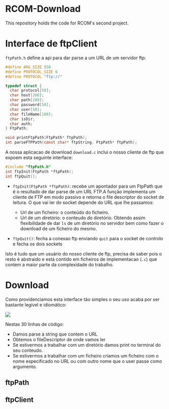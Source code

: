 # RCOM-Download
This repository holds the code for RCOM's second project.


# Interface de ftpClient

`ftpPath.h` define a api para dar parse a um URL de um servidor ftp:

```c
#define ARG_SIZE 550
#define PROTOCOL_SIZE 6
#define PROTOCOL "ftp://"

typedef struct {
  char protocol[50];
  char host[200];
  char path[200];
  char password[50];
  char user[50];
  char fileName[100];
  char isDir;
  char auth;
} FtpPath;

void printFtpPath(FtpPath* ftpPath);
int parseFTPPath(const char* ftpString, FtpPath* ftpPath);
```
A nossa aplicacao de download `download.c` inclui o nosso cliente de ftp que
expoem esta seguinte interface:

```c
#include "ftpPath.h"
int ftpInit(FtpPath *ftpPath);
int ftpQuit();
```

- `ftpInit(FtpPath *ftpPath)`: recebe um apontador para um FtpPath que é o
  resultado de dar parse de um URL FTP.A função implementa um cliente de FTP em
  modo passivo e retorna o file descriptor do socket de leitura.
  O que vai ler do socket depende do URL que lhe passamos:
  - Url de um ficheiro: o conteúdo do ficheiro.
  - Url de um diretório: o conteudo do diretório.
  Obtendo assim flexibilidade de dar `ls` de um diretório no servidor bem como fazer o download de um ficheiro do mesmo.

- `ftpQuit()`: fecha a conexao ftp enviando `quit` para o socket de controlo e fecha os dois sockets

Isto é tudo que um usuário do nosso cliente de ftp,
precisa de saber pois o resto é abstraido e está contido em ficheiros de implementacao (`.c`) que
contem a maior parte da complexidade do trabalho.

# Download 

Como providenciamos esta interface tão simples o seu uso acaba por ser bastante legível e idiomático:

![](download.png)

Nestas 30 linhas de código:
- Damos parse à string que contem o URL 
- Obtemos o fileDescriptor de onde vamos ler
- Se estivermos a trabalhar com um diretório damos print no terminal do seu conteudo.
- Se estivermos a trabalhar com um ficheiro criamos um ficheiro com o nome
  especificado no URL ou com outro nome que o user passe como argumento.

## ftpPath

## ftpClient
